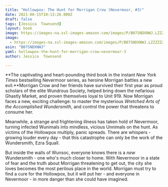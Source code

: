 ```yaml
---
title: "Hollowpox: The Hunt for Morrigan Crow (Nevermoor, #3)"
date: 2021-08-15T10:13:26.000Z
draft: false
tags: [Jessica  Townsend]
layout: book
image: https://images-na.ssl-images-amazon.com/images/P/B07SNDXNWJ.LZZZZZZZ.jpg
image: 
  - https://images-na.ssl-images-amazon.com/images/P/B07SNDXNWJ.LZZZZZZZ.jpg
asin: "B07SNDXNWJ"
yaml: hollowpox-the-hunt-for-morrigan-crow-nevermoor-3
author: Jessica  Townsend

---
```


**The captivating and heart-pounding third book in the instant *New York Times* bestselling Nevermoor series, as heroine Morrigan battles a new evil.**Morrigan Crow and her friends have survived their first year as proud scholars of the elite Wundrous Society, helped bring down the nefarious Ghastly Market, and proven themselves loyal to Unit 919. Now Morrigan faces a new, exciting challenge: to master the mysterious *Wretched Arts of the Accomplished Wundersmith*, and control the power that threatens to consume her.  
  
Meanwhile, a strange and frightening illness has taken hold of Nevermoor, turning infected Wunimals into mindless, vicious Unnimals on the hunt. As victims of the Hollowpox multiply, panic spreads. There are whispers - growing louder every day - that this catastrophe can only be the work of the Wundersmith, Ezra Squall.  
  
But inside the walls of Wunsoc, everyone knows there is a *new* Wundersmith - one who's much closer to home. With Nevermoor in a state of fear and the truth about Morrigan threatening to get out, the city she loves becomes the most perilous place in the world. Morrigan must try to find a cure for the Hollowpox, but it will put her - and everyone in Nevermoor - in more danger than she could have imagined.